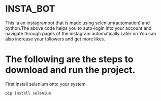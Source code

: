 # INSTA_BOT
This ia an instagrambot that is made using selenium(automation) and python.The above code helps you to auto-login into your account and navigate through pages of the instagram automatically.Later on You can also increase your followers and get more likes.

# The following are the steps to download and run the project.

First install selenium onto your system

```bash
pip install selenium
```

